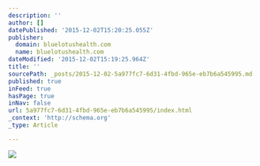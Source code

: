 ```yaml
---
description: ''
author: []
datePublished: '2015-12-02T15:20:25.055Z'
publisher:
  domain: bluelotushealth.com
  name: bluelotushealth.com
dateModified: '2015-12-02T15:19:25.964Z'
title: ''
sourcePath: _posts/2015-12-02-5a977fc7-6d31-4fbd-965e-eb7b6a545995.md
published: true
inFeed: true
hasPage: true
inNav: false
url: 5a977fc7-6d31-4fbd-965e-eb7b6a545995/index.html
_context: 'http://schema.org'
_type: Article

---
```

![](http://bluelotushealth.com/wp-content/uploads/2013/06/logoNew.png)